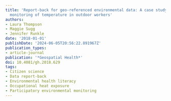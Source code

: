 ```yaml
---
title: 'Report-back for geo-referenced environmental data: A case study on personal
  monitoring of temperature in outdoor workers'
authors:
- Laura Thompson
- Maggie Sugg
- Jennifer Runkle
date: '2018-01-01'
publishDate: '2024-06-05T20:56:22.891967Z'
publication_types:
- article-journal
publication: '*Geospatial Health*'
doi: 10.4081/gh.2018.629
tags:
- Citizen science
- Data report-back
- Environmental health literacy
- Occupational heat exposure
- Participatory environmental monitoring
---
```

